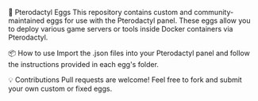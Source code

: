 🥚 Pterodactyl Eggs
This repository contains custom and community-maintained eggs for use with the Pterodactyl panel.
These eggs allow you to deploy various game servers or tools inside Docker containers via Pterodactyl.

📦 How to use
Import the .json files into your Pterodactyl panel and follow the instructions provided in each egg's folder.

💡 Contributions
Pull requests are welcome! Feel free to fork and submit your own custom or fixed eggs.

